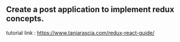 ## Create a post application to implement redux concepts.

tutorial link : https://www.taniarascia.com/redux-react-guide/

